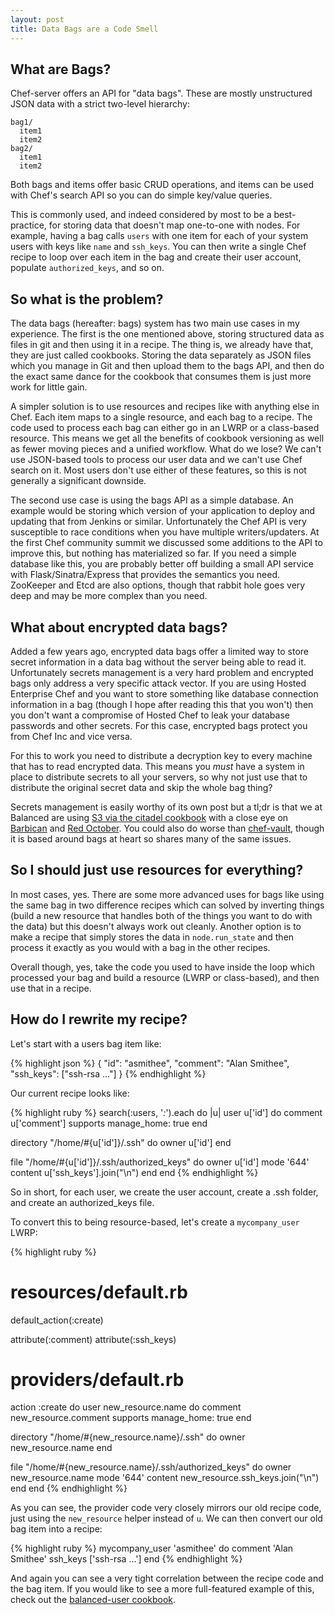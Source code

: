 ```yaml
---
layout: post
title: Data Bags are a Code Smell
---
```


## What are Bags?

Chef-server offers an API for "data bags". These are mostly unstructured JSON
data with a strict two-level hierarchy:

    bag1/
      item1
      item2
    bag2/
      item1
      item2

Both bags and items offer basic CRUD operations, and items can be used with
Chef's search API so you can do simple key/value queries.

This is commonly used, and indeed considered by most to be a best-practice, for
storing data that doesn't map one-to-one with nodes. For example, having a bag
calls `users` with one item for each of your system users with keys like
`name` and `ssh_keys`. You can then write a single Chef recipe to loop over
each item in the bag and create their user account, populate `authorized_keys`,
and so on.

## So what is the problem?

The data bags (hereafter: bags) system has two main use cases in my experience.
The first is the one mentioned above, storing structured data as files in git
and then using it in a recipe. The thing is, we already have that, they are
just called cookbooks. Storing the data separately as JSON files which you
manage in Git and then upload them to the bags API, and then do the exact same
dance for the cookbook that consumes them is just more work for little gain.

A simpler solution is to use resources and recipes like with anything else in
Chef. Each item maps to a single resource, and each bag to a recipe. The code
used to process each bag can either go in an LWRP or a class-based resource.
This means we get all the benefits of cookbook versioning as well as fewer
moving pieces and a unified workflow. What do we lose? We can't use JSON-based
tools to process our user data and we can't use Chef search on it. Most users
don't use either of these features, so this is not generally a significant
downside.

The second use case is using the bags API as a simple database. An example would
be storing which version of your application to deploy and updating that from
Jenkins or similar. Unfortunately the Chef API is very susceptible to race
conditions when you have multiple writers/updaters. At the first Chef community
summit we discussed some additions to the API to improve this, but nothing has
materialized so far. If you need a simple database like this, you are probably
better off building a small API service with Flask/Sinatra/Express that provides
the semantics you need. ZooKeeper and Etcd are also options, though that rabbit
hole goes very deep and may be more complex than you need.

## What about encrypted data bags?

Added a few years ago, encrypted data bags offer a limited way to store secret
information in a data bag without the server being able to read it. Unfortunately
secrets management is a very hard problem and encrypted bags only address a very
specific attack vector. If you are using Hosted Enterprise Chef and you want to
store something like database connection information in a bag (though I hope
after reading this that you won't) then you don't want a compromise of Hosted Chef
to leak your database passwords and other secrets. For this case, encrypted bags
protect you from Chef Inc and vice versa.

For this to work you need to distribute a decryption key to every machine that
has to read encrypted data. This means you _must_ have a system in place to
distribute secrets to all your servers, so why not just use that to distribute
the original secret data and skip the whole bag thing?

Secrets management is easily worthy of its own
post but a tl;dr is that we at Balanced are using [S3 via the citadel cookbook](https://github.com/balanced-cookbooks/citadel)
with a close eye on [Barbican](https://github.com/cloudkeep/barbican) and [Red October](https://github.com/cloudflare/redoctober).
You could also do worse than [chef-vault](https://github.com/Nordstrom/chef-vault),
though it is based around bags at heart so shares many of the same issues.

## So I should just use resources for everything?

In most cases, yes. There are some more advanced uses for bags like using the
same bag in two difference recipes which can solved by inverting things
(build a new resource that handles both of the things you want to do with the
data) but this doesn't always work out cleanly. Another option is to make a
recipe that simply stores the data in `node.run_state` and then process it
exactly as you would with a bag in the other recipes.

Overall though, yes, take the code you used to have inside the loop which processed
your bag and build a resource (LWRP or class-based), and then use that in a recipe.

## How do I rewrite my recipe?

Let's start with a users bag item like:

{% highlight json %}
{
  "id": "asmithee",
  "comment": "Alan Smithee",
  "ssh_keys": ["ssh-rsa ..."]
}
{% endhighlight %}

Our current recipe looks like:

{% highlight ruby %}
search(:users, '*:*').each do |u|
  user u['id'] do
    comment u['comment']
    supports manage_home: true
  end

  directory "/home/#{u['id']}/.ssh" do
    owner u['id']
  end

  file "/home/#{u['id']}/.ssh/authorized_keys" do
    owner u['id']
    mode '644'
    content u['ssh_keys'].join("\n")
  end
end
{% endhighlight %}

So in short, for each user, we create the user account, create a .ssh folder, and
create an authorized_keys file.

To convert this to being resource-based, let's create a `mycompany_user` LWRP:

{% highlight ruby %}
# resources/default.rb
default_action(:create)

attribute(:comment)
attribute(:ssh_keys)


# providers/default.rb
action :create do
  user new_resource.name do
    comment new_resource.comment
    supports manage_home: true
  end

  directory "/home/#{new_resource.name}/.ssh" do
    owner new_resource.name
  end

  file "/home/#{new_resource.name}/.ssh/authorized_keys" do
    owner new_resource.name
    mode '644'
    content new_resource.ssh_keys.join("\n")
  end
end
{% endhighlight %}

As you can see, the provider code very closely mirrors our old recipe code, just
using the `new_resource` helper instead of `u`. We can then convert our old bag
item into a recipe:

{% highlight ruby %}
mycompany_user 'asmithee' do
  comment 'Alan Smithee'
  ssh_keys ['ssh-rsa ...']
end
{% endhighlight %}

And again you can see a very tight correlation between the recipe code and the
bag item. If you would like to see a more full-featured example of this, check
out the [balanced-user cookbook](https://github.com/balanced-cookbooks/balanced-user).
